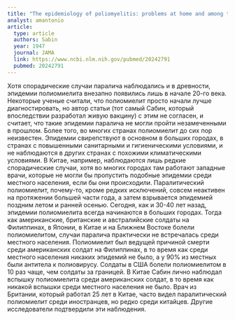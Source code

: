 ```yaml
---
title: "Тhe epidemiology of poliomyelitis: problems at home and among the armed forces abroad"
analyst: amantonio
article:
  type: article
  authors: Sabin
  year: 1947
  journal: JAMA
  link: https://www.ncbi.nlm.nih.gov/pubmed/20242791
  pubmed: 20242791
---
```


Хотя спорадические случаи паралича наблюдались и в древности, эпидемии полиомиелита внезапно появились лишь в начале 20-го века. Некоторые ученые считали, что полиомиелит просто начали лучше диагностировать, но автор статьи (тот самый Сабин, который впоследствии разработал живую вакцину) с этим не согласен, и считает, что такие эпидемии паралича не могли пройти незамеченными в прошлом.
Более того, во многих странах полиомиелит до сих пор неизвестен. Эпидемии свирепствуют в основном в больших городах, в странах с повышенными санитарными и гигиеническими условиями, и не наблюдаются в других странах с похожими климатическими условиями. В Китае, например, наблюдаются лишь редкие спорадические случаи, хотя во многих городах там работают западные врачи, которые не могли бы пропустить подобные эпидемии среди местного населения, если бы они происходили.
Паралитический полиомиелит, почему-то, кроме редких исключений, совсем неактивен на протяжении большей части года, а затем взрывается эпидемией поздним летом и ранней осенью. Сегодня, как и 30-40 лет назад, эпидемии полиомиелита всегда начинаются в больших городах.
Тогда как американские, британские и австралийские солдаты на Филиппинах, в Японии, в Китае и на Ближнем Востоке болели полиомиелитом, случаи паралича практически не встречалась среди местного населения. Полиомиелит был ведущей причиной смерти среди американских солдат на Филиппинах, в то время как среди местного населения никаких эпидемий не было, а у 90% из местных были антитела к полиовирусу. Солдаты в США болели полиомиелитом в 10 раз чаще, чем солдаты за границей. В Китае Сабин лично наблюдал вспышку полиомиелита среди американских солдат, в то время как никакой вспышки среди местного населения не было. Врач из Британии, который работал 25 лет в Китае, часто видел паралитический полиомиелит среди иностранцев, но редко среди китайцев. Другие исследователи подтвердили эти наблюдения.
